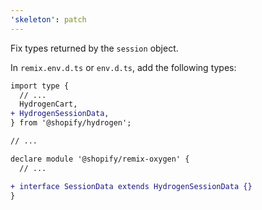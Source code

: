 ```yaml
---
'skeleton': patch
---
```


Fix types returned by the `session` object.

In `remix.env.d.ts` or `env.d.ts`, add the following types:

```diff
import type {
  // ...
  HydrogenCart,
+ HydrogenSessionData,
} from '@shopify/hydrogen';

// ...

declare module '@shopify/remix-oxygen' {
  // ...

+ interface SessionData extends HydrogenSessionData {}
}
```
